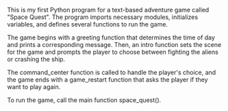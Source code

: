 
This is my first Python program for a text-based adventure game called "Space Quest".  The program imports necessary modules, initializes variables, and defines several functions to run the game.

The game begins with a greeting function that determines the time of day and prints a corresponding message. Then, an intro function sets the scene for the game and prompts the player to choose between fighting the aliens or crashing the ship.

The command_center function is called to handle the player's choice, and the game ends with a game_restart function that asks the player if they want to play again.

To run the game, call the main function space_quest().
